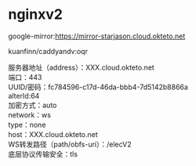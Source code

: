 # nginxv2

google-mirror:https://mirror-starjason.cloud.okteto.net  


kuanfinn/caddyandv:oqr 

服务器地址（address）：XXX.cloud.okteto.net    
端口：443    
UUID/密码：fc784596-c17d-46da-bbb4-7d5142b8866a    
alterId:64   
加密方式：auto    
network：ws   
type：none   
host：XXX.cloud.okteto.net   
WS转发路径（path/obfs-uri）：/elecV2   
底层协议传输安全：tls   
